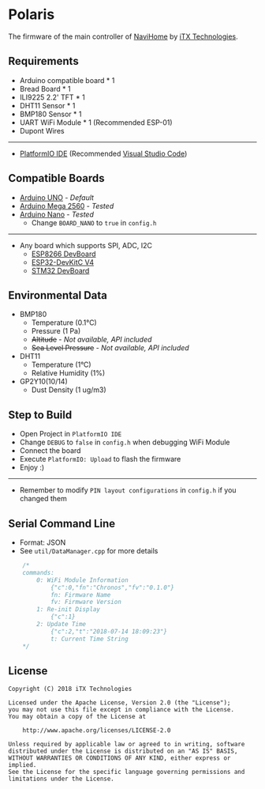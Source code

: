 # Polaris

The firmware of the main controller of [NaviHome](https://github.com/NaviHome) by [iTX Technologies](https://github.com/iTXTech).

## Requirements

* Arduino compatible board * 1
* Bread Board * 1
* ILI9225 2.2' TFT * 1
* DHT11 Sensor * 1
* BMP180 Sensor * 1
* UART WiFi Module * 1 (Recommended ESP-01)
* Dupont Wires

---------------

* [PlatformIO IDE](https://platformio.org/) (Recommended [Visual Studio Code](https://code.visualstudio.com/))

## Compatible Boards

* [Arduino UNO](https://store.arduino.cc/arduino-uno-rev3) - *Default*
* [Arduino Mega 2560](https://store.arduino.cc/arduino-mega-2560-rev3) - *Tested*
* [Arduino Nano](https://store.arduino.cc/arduino-nano) - *Tested*
  * Change `BOARD_NANO` to `true` in `config.h`

---------------

* Any board which supports SPI, ADC, I2C
  * [ESP8266 DevBoard](https://www.esp8266.com/wiki/doku.php?id=esp8266-module-family)
  * [ESP32-DevKitC V4](https://esp-idf.readthedocs.io/en/latest/get-started/get-started-devkitc.html)
  * [STM32 DevBoard](https://www.st.com/en/microcontrollers/stm32f103c8.html)

## Environmental Data

* BMP180
  * Temperature (0.1°C)
  * Pressure (1 Pa)
  * ~~Altitude~~ - *Not available, API included*
  * ~~Sea Level Pressure~~ - *Not available, API included*
* DHT11
  * Temperature (1°C)
  * Relative Humidity (1%)
* GP2Y10(10/14)
  * Dust Density (1 ug/m3)

## Step to Build

* Open Project in `PlatformIO IDE`
* Change `DEBUG` to `false` in `config.h` when debugging WiFi Module
* Connect the board
* Execute `PlatformIO: Upload` to flash the firmware
* Enjoy :)

---------------

* Remember to modify `PIN layout configurations` in `config.h` if you changed them

## Serial Command Line

* Format: JSON
* See `util/DataManager.cpp` for more details

```C++
    /*
    commands:
        0: WiFi Module Information
            {"c":0,"fn":"Chronos","fv":"0.1.0"}
            fn: Firmware Name
            fv: Firmware Version
        1: Re-init Display
            {"c":1}
        2: Update Time
            {"c":2,"t":"2018-07-14 18:09:23"}
            t: Current Time String
    */
```

## License

    Copyright (C) 2018 iTX Technologies

    Licensed under the Apache License, Version 2.0 (the "License");
    you may not use this file except in compliance with the License.
    You may obtain a copy of the License at

        http://www.apache.org/licenses/LICENSE-2.0

    Unless required by applicable law or agreed to in writing, software
    distributed under the License is distributed on an "AS IS" BASIS,
    WITHOUT WARRANTIES OR CONDITIONS OF ANY KIND, either express or implied.
    See the License for the specific language governing permissions and
    limitations under the License.